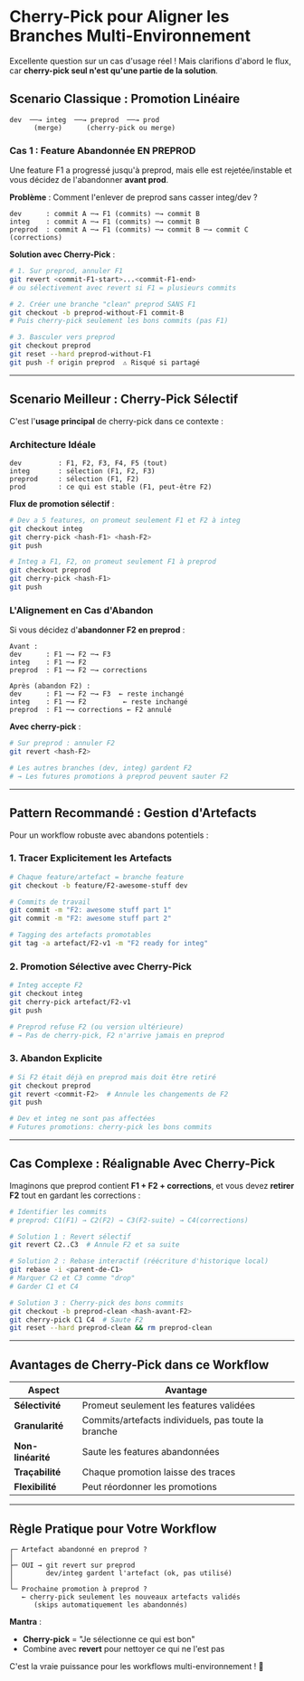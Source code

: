 # Cherry-Pick pour Aligner les Branches Multi-Environnement

Excellente question sur un cas d'usage réel ! Mais clarifions d'abord le flux, car **cherry-pick seul n'est qu'une partie de la solution**.

## Scenario Classique : Promotion Linéaire

```
dev  ──→ integ  ──→ preprod  ──→ prod
      (merge)      (cherry-pick ou merge)
```

### Cas 1 : Feature Abandonnée EN PREPROD

Une feature F1 a progressé jusqu'à preprod, mais elle est rejetée/instable et vous décidez de l'abandonner **avant prod**.

**Problème** : Comment l'enlever de preprod sans casser integ/dev ?

```
dev      : commit A ─→ F1 (commits) ─→ commit B
integ    : commit A ─→ F1 (commits) ─→ commit B
preprod  : commit A ─→ F1 (commits) ─→ commit B ─→ commit C (corrections)
```

**Solution avec Cherry-Pick** :

```bash
# 1. Sur preprod, annuler F1
git revert <commit-F1-start>...<commit-F1-end>
# ou sélectivement avec revert si F1 = plusieurs commits

# 2. Créer une branche "clean" preprod SANS F1
git checkout -b preprod-without-F1 commit-B
# Puis cherry-pick seulement les bons commits (pas F1)

# 3. Basculer vers preprod
git checkout preprod
git reset --hard preprod-without-F1
git push -f origin preprod  ⚠️ Risqué si partagé
```

---

## Scenario Meilleur : Cherry-Pick Sélectif

C'est l'**usage principal** de cherry-pick dans ce contexte :

### Architecture Idéale

```
dev         : F1, F2, F3, F4, F5 (tout)
integ       : sélection (F1, F2, F3)
preprod     : sélection (F1, F2)
prod        : ce qui est stable (F1, peut-être F2)
```

**Flux de promotion sélectif** :

```bash
# Dev a 5 features, on promeut seulement F1 et F2 à integ
git checkout integ
git cherry-pick <hash-F1> <hash-F2>
git push

# Integ a F1, F2, on promeut seulement F1 à preprod
git checkout preprod
git cherry-pick <hash-F1>
git push
```

### L'Alignement en Cas d'Abandon

Si vous décidez d'**abandonner F2 en preprod** :

```
Avant :
dev      : F1 ─→ F2 ─→ F3
integ    : F1 ─→ F2
preprod  : F1 ─→ F2 ─→ corrections

Après (abandon F2) :
dev      : F1 ─→ F2 ─→ F3  ← reste inchangé
integ    : F1 ─→ F2         ← reste inchangé
preprod  : F1 ─→ corrections ← F2 annulé
```

**Avec cherry-pick** :

```bash
# Sur preprod : annuler F2
git revert <hash-F2>

# Les autres branches (dev, integ) gardent F2
# → Les futures promotions à preprod peuvent sauter F2
```

---

## Pattern Recommandé : Gestion d'Artefacts

Pour un workflow robuste avec abandons potentiels :

### 1. Tracer Explicitement les Artefacts

```bash
# Chaque feature/artefact = branche feature
git checkout -b feature/F2-awesome-stuff dev

# Commits de travail
git commit -m "F2: awesome stuff part 1"
git commit -m "F2: awesome stuff part 2"

# Tagging des artefacts promotables
git tag -a artefact/F2-v1 -m "F2 ready for integ"
```

### 2. Promotion Sélective avec Cherry-Pick

```bash
# Integ accepte F2
git checkout integ
git cherry-pick artefact/F2-v1
git push

# Preprod refuse F2 (ou version ultérieure)
# → Pas de cherry-pick, F2 n'arrive jamais en preprod
```

### 3. Abandon Explicite

```bash
# Si F2 était déjà en preprod mais doit être retiré
git checkout preprod
git revert <commit-F2>  # Annule les changements de F2
git push

# Dev et integ ne sont pas affectées
# Futures promotions: cherry-pick les bons commits
```

---

## Cas Complexe : Réalignable Avec Cherry-Pick

Imaginons que preprod contient **F1 + F2 + corrections**, et vous devez **retirer F2** tout en gardant les corrections :

```bash
# Identifier les commits
# preprod: C1(F1) → C2(F2) → C3(F2-suite) → C4(corrections)

# Solution 1 : Revert sélectif
git revert C2..C3  # Annule F2 et sa suite

# Solution 2 : Rebase interactif (réécriture d'historique local)
git rebase -i <parent-de-C1>
# Marquer C2 et C3 comme "drop"
# Garder C1 et C4

# Solution 3 : Cherry-pick des bons commits
git checkout -b preprod-clean <hash-avant-F2>
git cherry-pick C1 C4  # Saute F2
git reset --hard preprod-clean && rm preprod-clean
```

---

## Avantages de Cherry-Pick dans ce Workflow

| Aspect | Avantage |
|--------|----------|
| **Sélectivité** | Promeut seulement les features validées |
| **Granularité** | Commits/artefacts individuels, pas toute la branche |
| **Non-linéarité** | Saute les features abandonnées |
| **Traçabilité** | Chaque promotion laisse des traces |
| **Flexibilité** | Peut réordonner les promotions |

---

## Règle Pratique pour Votre Workflow

```
┌─ Artefact abandonné en preprod ?
│
├─ OUI → git revert sur preprod
│        dev/integ gardent l'artefact (ok, pas utilisé)
│
└─ Prochaine promotion à preprod ?
   ← cherry-pick seulement les nouveaux artefacts validés
      (skips automatiquement les abandonnés)
```

**Mantra** :
- **Cherry-pick** = "Je sélectionne ce qui est bon"
- Combine avec **revert** pour nettoyer ce qui ne l'est pas

C'est la vraie puissance pour les workflows multi-environnement ! 🎯
